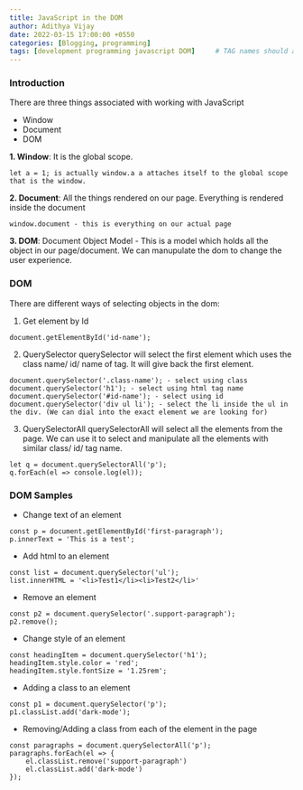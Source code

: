 ```yaml
---
title: JavaScript in the DOM
author: Adithya Vijay
date: 2022-03-15 17:00:00 +0550
categories: [Blogging, programming]
tags: [development programming javascript DOM]     # TAG names should always be lowercase
---
```


### Introduction
There are three things associated with working with JavaScript
- Window
- Document
- DOM

**1. Window**: It is the global scope.

```
let a = 1; is actually window.a a attaches itself to the global scope that is the window.
```

**2. Document**: All the things rendered on our page. Everything is rendered inside the document

```
window.document - this is everything on our actual page
```

**3. DOM**: Document Object Model - This is a model which holds all the object in our page/document. We can manupulate the dom to change the user experience.

### DOM

There are different ways of selecting objects in the dom:
1. Get element by Id

```
document.getElementById('id-name');
```

2. QuerySelector
querySelector will select the first element which uses the class name/ id/ name of tag. It will give back the first element.

```
document.querySelector('.class-name'); - select using class
document.querySelector('h1'); - select using html tag name
document.querySelector('#id-name'); - select using id
document.querySelector('div ul li'); - select the li inside the ul in the div. (We can dial into the exact element we are looking for)
```

3. QuerySelectorAll
querySelectorAll will select all the elements from the page. We can use it to select and manipulate all the elements with similar class/ id/ tag name.

```
let q = document.querySelectorAll('p');
q.forEach(el => console.log(el));
```

### DOM Samples
- Change text of an element

```
const p = document.getElementById('first-paragraph');
p.innerText = 'This is a test';
```
- Add html to an element

```
const list = document.querySelector('ul');
list.innerHTML = '<li>Test1</li><li>Test2</li>'
```
- Remove an element

```
const p2 = document.querySelector('.support-paragraph');
p2.remove();
```
- Change style of an element

```
const headingItem = document.querySelector('h1');
headingItem.style.color = 'red';
headingItem.style.fontSize = '1.25rem';
```
- Adding a class to an element

```
const p1 = document.querySelector('p');
p1.classList.add('dark-mode');
```

- Removing/Adding a class from each of the element in the page

```
const paragraphs = document.querySelectorAll('p');
paragraphs.forEach(el => {
    el.classList.remove('support-paragraph')
    el.classList.add('dark-mode')
});
```